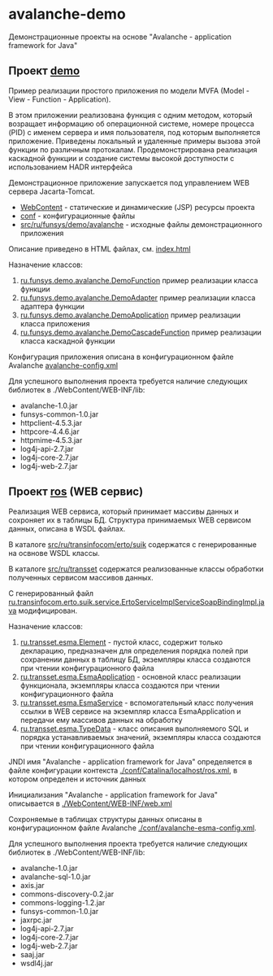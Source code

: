 # avalanche-demo
Демонстрационные проекты на основе "Avalanche - application framework for Java"

## Проект [demo](demo) 

Пример реализации простого приложения по модели MVFA (Model - View - Function - Application).

В этом приложении реализована функция с одним методом, который возращает информацию об операционной
системе, номере процесса (PID) с именем сервера и имя пользователя, под которым выполняется приложение.
Приведены локальный и удаленные примеры вызова этой функции по различным протокалам. Продемонстрирована
реализация каскадной функции и создание системы высокой доступности с использованием HADR интерфейса

Демонстрационное приложение запускается под управлением WEB сервера Jacarta-Tomcat.

* [WebContent](demo/WebContent) - статические и динамические (JSP) ресурсы проекта
* [conf](demo/cfg) - конфигурационные файлы
* [src/ru/funsys/demo/avalanche](demo/src/ru/funsys/demo/avalanche) - исходные файлы демонстрационного приложения

Описание приведено в HTML файлах, см. [index.html](demo/WebContent/index.html)

Назначение классов:
1. [ru.funsys.demo.avalanche.DemoFunction](demo/src/ru/funsys/demo/avalanche/DemoFunction.java) пример реализации класса функции
2. [ru.funsys.demo.avalanche.DemoAdapter](demo/src/ru/funsys/demo/avalanche/DemoAdapter.java) пример реализации класса адаптера функции
3. [ru.funsys.demo.avalanche.DemoApplication](demo/src/ru/funsys/demo/avalanche/DemoApplication.java) пример реализации класса приложения
3. [ru.funsys.demo.avalanche.DemoCascadeFunction](demo/src/ru/funsys/demo/avalanche/DemoCascadeFunction.java) пример реализации класса каскадной функции

Конфигурация приложения описана в конфигурационном файле Avalanche [avalanche-config.xml](demo/conf/avalanche-config.xml)

Для успешного выполнения проекта требуется наличие следующих библиотек в ./WebContent/WEB-INF/lib:
* avalanche-1.0.jar
* funsys-common-1.0.jar
* httpclient-4.5.3.jar
* httpcore-4.4.6.jar
* httpmime-4.5.3.jar
* log4j-api-2.7.jar
* log4j-core-2.7.jar
* log4j-web-2.7.jar



## Проект [ros](ros) (WEB сервис)

Реализация WEB сервиса, который принимает массивы данных и сохроняет их в таблицы БД. Структура принимаемых
WEB сервисом данных, описана в WSDL файлах.

В каталоге [src/ru/transinfocom/erto/suik](ros/src/ru/transinfocom/erto/suik) содержатся с генерированные на освнове WSDL классы.

В каталоге [src/ru/transset](ros/src/ru/transset) содержатся реализованные классы обработки полученных сервисом массивов данных.

С генерированный файл [ru.transinfocom.erto.suik.service.ErtoServiceImplServiceSoapBindingImpl.java](ros/src/ru/transinfocom/erto/suik/service/ErtoServiceImplServiceSoapBindingImpl.java) модифицирован.

Назначение классов: 
1. [ru.transset.esma.Element](ros/src/ru/transset/esma/Element.java) - пустой класс, содержит только декларацию, предназначен для определения порядка полей при сохранении данных в таблицу БД, экземпляры класса создаются при чтении конфигурационного файла
2. [ru.transset.esma.EsmaApplication](ros/src/ru/transset/esma/EsmaApplication.java) - основной класс реализации функционала, экземпляры класса создаются при чтении конфигурационного файла
3. [ru.transset.esma.EsmaService](ros/src/ru/transset/esma/EsmaService.java) - вспомогательный класс получения ссылки в WEB сервисе на экземпляр класса EsmaApplication и передачи ему массивов данных на обработку
4. [ru.transset.esma.TypeData](ros/src/ru/transset/esma/TypeData.java) - класс описания выполняемого SQL и порядка устанавливаемых значений, экземпляры класса создаются при чтении конфигурационного файла

JNDI имя "Avalanche - application framework for Java" определяется в файле конфигурации контекста [./conf/Catalina/localhost/ros.xml](ros/conf/Catalina/localhost/ros.xml),
в котором определен и источник данных 

Инициализания "Avalanche - application framework for Java" описывается в [./WebContent/WEB-INF/web.xml](ros/WebContent/WEB-INF/web.xml)

Сохроняемые в таблицах структуры данных описаны в конфигурационном файле Avalanche [./conf/avalanche-esma-config.xml](ros/conf/avalanche-esma-config.xml).

Для успешного выполнения проекта требуется наличие следующих библиотек в ./WebContent/WEB-INF/lib:
* avalanche-1.0.jar
* avalanche-sql-1.0.jar
* axis.jar
* commons-discovery-0.2.jar
* commons-logging-1.2.jar
* funsys-common-1.0.jar
* jaxrpc.jar
* log4j-api-2.7.jar
* log4j-core-2.7.jar
* log4j-web-2.7.jar
* saaj.jar
* wsdl4j.jar
